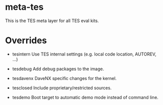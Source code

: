 # meta-tes
This is the TES meta layer for all TES eval kits.

# Overrides
- tesintern
  Use TES internal settings (e.g. local code location, AUTOREV, ...)

- tesdebug
  Add debug packages to the image.

- tesdavenx
  DaveNX specific changes for the kernel.

- tesclosed
  Include proprietary/restricted sources.

- tesdemo
  Boot target to automatic demo mode instead of command line.
